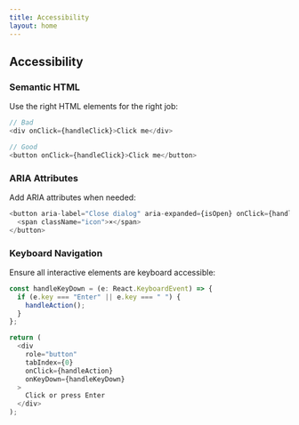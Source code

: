 ```yaml
---
title: Accessibility
layout: home
---
```


## Accessibility

### Semantic HTML

Use the right HTML elements for the right job:

```typescript
// Bad
<div onClick={handleClick}>Click me</div>

// Good
<button onClick={handleClick}>Click me</button>
```

### ARIA Attributes

Add ARIA attributes when needed:

```typescript
<button aria-label="Close dialog" aria-expanded={isOpen} onClick={handleClose}>
  <span className="icon">×</span>
</button>
```

### Keyboard Navigation

Ensure all interactive elements are keyboard accessible:

```typescript
const handleKeyDown = (e: React.KeyboardEvent) => {
  if (e.key === "Enter" || e.key === " ") {
    handleAction();
  }
};

return (
  <div
    role="button"
    tabIndex={0}
    onClick={handleAction}
    onKeyDown={handleKeyDown}
  >
    Click or press Enter
  </div>
);
```
